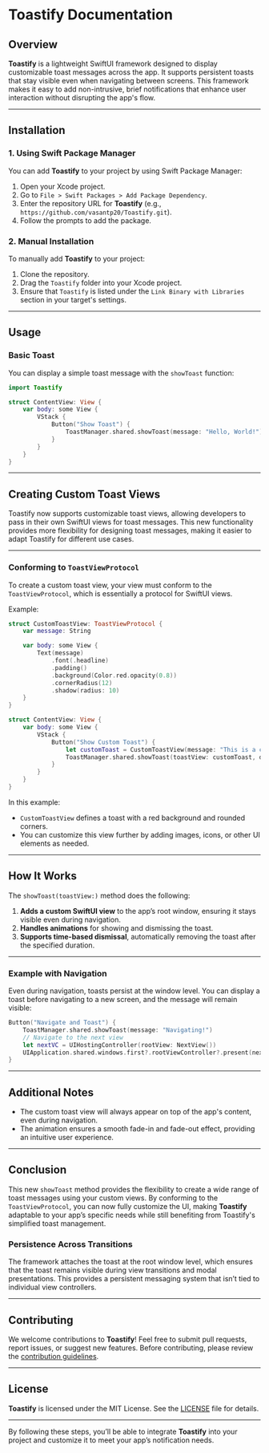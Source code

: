 # **Toastify Documentation**

## **Overview**

**Toastify** is a lightweight SwiftUI framework designed to display customizable toast messages across the app. It supports persistent toasts that stay visible even when navigating between screens. This framework makes it easy to add non-intrusive, brief notifications that enhance user interaction without disrupting the app's flow.

---

## **Installation**

### 1. **Using Swift Package Manager**
You can add **Toastify** to your project by using Swift Package Manager:

1. Open your Xcode project.
2. Go to `File > Swift Packages > Add Package Dependency`.
3. Enter the repository URL for **Toastify** (e.g., `https://github.com/vasantp20/Toastify.git`).
4. Follow the prompts to add the package.

### 2. **Manual Installation**
To manually add **Toastify** to your project:
1. Clone the repository.
2. Drag the `Toastify` folder into your Xcode project.
3. Ensure that `Toastify` is listed under the `Link Binary with Libraries` section in your target's settings.

---

## **Usage**

### **Basic Toast**

You can display a simple toast message with the `showToast` function:

```swift
import Toastify

struct ContentView: View {
    var body: some View {
        VStack {
            Button("Show Toast") {
                ToastManager.shared.showToast(message: "Hello, World!")
            }
        }
    }
}
```

---

## **Creating Custom Toast Views**
Toastify now supports customizable toast views, allowing developers to pass in their own SwiftUI views for toast messages. This new functionality provides more flexibility for designing toast messages, making it easier to adapt Toastify for different use cases.

---


### **Conforming to `ToastViewProtocol`**
To create a custom toast view, your view must conform to the `ToastViewProtocol`, which is essentially a protocol for SwiftUI views.

Example:

```swift
struct CustomToastView: ToastViewProtocol {
    var message: String

    var body: some View {
        Text(message)
            .font(.headline)
            .padding()
            .background(Color.red.opacity(0.8))
            .cornerRadius(12)
            .shadow(radius: 10)
    }
}

struct ContentView: View {
    var body: some View {
        VStack {
            Button("Show Custom Toast") {
                let customToast = CustomToastView(message: "This is a custom toast!")
                ToastManager.shared.showToast(toastView: customToast, duration: 3.0)
            }
        }
    }
}
```

In this example:
- `CustomToastView` defines a toast with a red background and rounded corners.
- You can customize this view further by adding images, icons, or other UI elements as needed.

---

## **How It Works**

The `showToast(toastView:)` method does the following:
1. **Adds a custom SwiftUI view** to the app’s root window, ensuring it stays visible even during navigation.
2. **Handles animations** for showing and dismissing the toast.
3. **Supports time-based dismissal**, automatically removing the toast after the specified duration.

---

### **Example with Navigation**

Even during navigation, toasts persist at the window level. You can display a toast before navigating to a new screen, and the message will remain visible:

```swift
Button("Navigate and Toast") {
    ToastManager.shared.showToast(message: "Navigating!")
    // Navigate to the next view
    let nextVC = UIHostingController(rootView: NextView())
    UIApplication.shared.windows.first?.rootViewController?.present(nextVC, animated: true)
}
```
---

## **Additional Notes**
- The custom toast view will always appear on top of the app's content, even during navigation.
- The animation ensures a smooth fade-in and fade-out effect, providing an intuitive user experience.

---

## **Conclusion**

This new `showToast` method provides the flexibility to create a wide range of toast messages using your custom views. By conforming to the `ToastViewProtocol`, you can now fully customize the UI, making **Toastify** adaptable to your app’s specific needs while still benefiting from Toastify's simplified toast management.


### **Persistence Across Transitions**

The framework attaches the toast at the root window level, which ensures that the toast remains visible during view transitions and modal presentations. This provides a persistent messaging system that isn’t tied to individual view controllers.

---

## **Contributing**

We welcome contributions to **Toastify**! Feel free to submit pull requests, report issues, or suggest new features. Before contributing, please review the [contribution guidelines](CONTRIBUTING.md).

---

## **License**

**Toastify** is licensed under the MIT License. See the [LICENSE](LICENSE) file for details.

---

By following these steps, you’ll be able to integrate **Toastify** into your project and customize it to meet your app’s notification needs.
